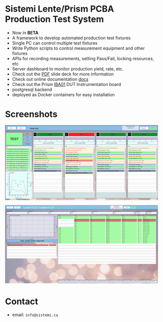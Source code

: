 # Sistemi Lente/Prism PCBA Production Test System

* Now in **BETA**
* A framework to develop automated production test fixtures
* Single PC can control multiple test fixtures
* Write Python scripts to control measurement equipment and other fixtures
* APIs for recording measurements, setting Pass/Fail, locking resources, etc
* Server dashboard to monitor production yield, rate, etc.
* Check out the [PDF](https://github.com/sistemicorp/scripts/blob/master/SistemiLentePrism_Overview.pdf) slide deck for more information
* Check out online documentation [docs](https://sistemicorp.github.io/scripts/build/html/index.html)
* Check out the Prism [IBA01](https://github.com/sistemicorp/scripts/blob/master/Prism_IBA01_03.pdf) DUT Instrumentation board
* postgresql backend
* deployed as Docker containers for easy installation

# Screenshots
![prism_1](docs/source/static/Screenshot_test_01.png)

![prism_2](docs/source/static/Screenshot_lente_dashboard_01.png)


    
# Contact
* email: `info@sistemi.ca`
